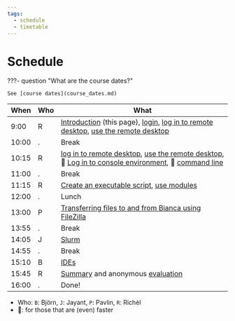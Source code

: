 ```yaml
---
tags:
  - schedule
  - timetable
---
```


# Schedule

???- question "What are the course dates?"

    See [course dates](course_dates.md)

<!-- markdownlint-disable MD013 --><!-- Tables cannot be split up over lines, hence will break 80 characters per line -->

When  | Who  | What
------|------|-----------------------------
9:00  | R    | [Introduction](intro.md) (this page), [login](login.md), [log in to remote desktop](login_remote_desktop.md), [use the remote desktop](use_remote_desktop.md)
10:00 | .    | Break
10:15 | R    | [log in to remote desktop](login_remote_desktop.md), [use the remote desktop](use_remote_desktop.md), :rocket: [Log in to console environment](login_console.md), :rocket: [command line](commandline.md)
11:00 | .    | Break
11:15 | R    | [Create an executable script](create_script.md), [use modules](modules.md)
12:00 | .    | Lunch
13:00 | P    | [Transferring files to and from Bianca using FileZilla](file_transfer_using_gui.md)
13:55 | .    | Break
14:05 | J    | [Slurm](slurm_intro.md)
14:55 | .    | Break
15:10 | B    | [IDEs](ides.md)
15:45 | R    | [Summary](summary.md) and anonymous [evaluation](evaluation.md)
16:00 | .    | Done!

<!-- markdownlint-enable MD013 -->

- Who: `B`: Björn, `J`: Jayant, `P`: Pavlin, `R`: Richèl
- :rocket:: for those that are (even) faster

